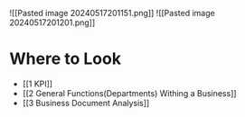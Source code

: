 ![[Pasted image 20240517201151.png]]
![[Pasted image 20240517201201.png]]

# Where to Look
- [[1 KPI]]
- [[2 General Functions(Departments) Withing a Business]]
- [[3 Business Document Analysis]]

